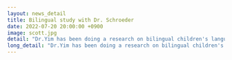 ```yaml
---
layout: news_detail
title: Bilingual study with Dr. Schroeder
date: 2022-07-20 20:00:00 +0900
image: scott.jpg
detail: "Dr.Yim has been doing a research on bilingual children's language and social skills with Dr. Schroeder, assistant professor, from Department of Speech-Language-Hearing Sciences at Hofstra University, NY, USA."
long_detail: "Dr.Yim has been doing a research on bilingual children's language and social skills with Dr. Schroeder, assistant professor, from Department of Speech-Language-Hearing Sciences at Hofstra University, NY, USA."
---
```


